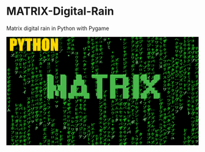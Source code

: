 # MATRIX-Digital-Rain
Matrix digital rain in Python with Pygame

![matrix](screenshot/0.png "matrix")
